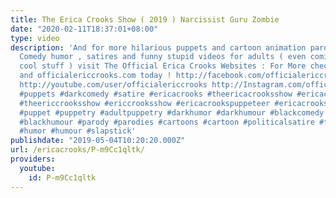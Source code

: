 ```yaml
---
title: The Erica Crooks Show ( 2019 ) Narcissist Guru Zombie
date: "2020-02-11T18:37:01+08:00"
type: video
description: 'And for more hilarious puppets and cartoon animation parodies, Dark
  Comedy humor , satires and funny stupid videos for adults ( even comics and other
  cool stuff ) visit The Official Erica Crooks Websites : For More check out ericacrooks.com
  and officialericcrooks.com today ! http://facebook.com/officialericcrooks http://twitter.com/crooks_erica
  http://youtube.com/user/officialericcrooks http://Instagram.com/officialericcrooks/
  #puppets #darkcomedy #satire #ericacrooks #theericacrooksshow #ericacrooksshow #ericcrooks
  #theericcrooksshow #ericcrooksshow #ericacrookspuppeteer #ericacrookspuppet #ericacrookspuppets
  #puppet #puppetry #adultpuppetry #darkhumor #darkhumour #blackcomedy #blackhumor
  #blackhumour #parody #parodies #cartoons #cartoon #politicalsatire #funny #comedy
  #humor #humour #slapstick'
publishdate: "2019-05-04T10:20:20.000Z"
url: /ericacrooks/P-m9Cc1qltk/
providers:
  youtube:
    id: P-m9Cc1qltk
---
```

